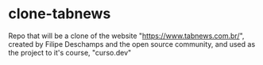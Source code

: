 # clone-tabnews

Repo that will be a clone of the website "https://www.tabnews.com.br/", created by Filipe Deschamps and the open source community, and used as the project to it's course, "curso.dev"
